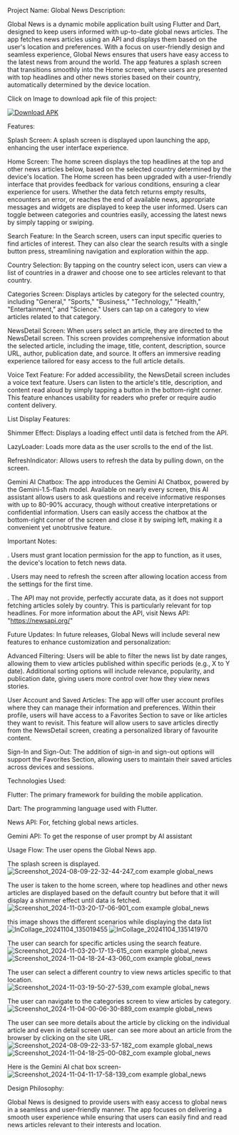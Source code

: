 Project Name: Global News
Description:

Global News is a dynamic mobile application built using Flutter and Dart, designed to keep users informed with up-to-date global news articles. The app fetches news articles using an API and displays them based on the user's location and preferences. With a focus on user-friendly design and seamless experience, Global News ensures that users have easy access to the latest news from around the world. The app features a splash screen that transitions smoothly into the Home screen, where users are presented with top headlines and other news stories based on their country, automatically determined by the device location.

Click on Image to download apk file of this project:

[![Download APK](![ic_launcher](https://github.com/user-attachments/assets/70b39065-08ba-4d7d-87a0-c1735dedbc2f)
)](https://github.com/ArpitAswal/Global-News/releases/download/1.0.0/GlobalNews.apk)

Features:

Splash Screen:
A splash screen is displayed upon launching the app, enhancing the user interface experience.

Home Screen:
The home screen displays the top headlines at the top and other news articles below, based on the selected country determined by the device's location.
The Home screen has been upgraded with a user-friendly interface that provides feedback for various conditions, ensuring a clear experience for users. Whether the data fetch returns empty results, encounters an error, or reaches the end of available news, appropriate messages and widgets are displayed to keep the user informed. Users can toggle between categories and countries easily, accessing the latest news by simply tapping or swiping.

Search Feature:
In the Search screen, users can input specific queries to find articles of interest. They can also clear the search results with a single button press, streamlining navigation and exploration within the app.

Country Selection:
By tapping on the country select icon, users can view a list of countries in a drawer and choose one to see articles relevant to that country.

Categories Screen:
Displays articles by category for the selected country, including "General," "Sports," "Business," "Technology," "Health," "Entertainment," and "Science."
Users can tap on a category to view articles related to that category.

NewsDetail Screen:
When users select an article, they are directed to the NewsDetail screen. This screen provides comprehensive information about the selected article, including the image, title, content, description, source URL, author, publication date, and source. It offers an immersive reading experience tailored for easy access to the full article details.

Voice Text Feature: 
For added accessibility, the NewsDetail screen includes a voice text feature. Users can listen to the article's title, description, and content read aloud by simply tapping a button in the bottom-right corner. This feature enhances usability for readers who prefer or require audio content delivery.

List Display Features:

Shimmer Effect: Displays a loading effect until data is fetched from the API.

LazyLoader: Loads more data as the user scrolls to the end of the list.

RefreshIndicator: Allows users to refresh the data by pulling down, on the screen.

Gemini AI Chatbox: 
The app introduces the Gemini AI Chatbox, powered by the Gemini-1.5-flash model. Available on nearly every screen, this AI assistant allows users to ask questions and receive informative responses with up to 80-90% accuracy, though without creative interpretations or confidential information. Users can easily access the chatbox at the bottom-right corner of the screen and close it by swiping left, making it a convenient yet unobtrusive feature.

Important Notes:

. Users must grant location permission for the app to function, as it uses, the device's location to fetch news data.

. Users may need to refresh the screen after allowing location access from the settings for the first time.

. The API may not provide, perfectly accurate data, as it does not support fetching articles solely by country. This is particularly relevant for top headlines. For more information about the API, visit News API: "https://newsapi.org/"

Future Updates:
In future releases, Global News will include several new features to enhance customization and personalization:

Advanced Filtering: Users will be able to filter the news list by date ranges, allowing them to view articles published within specific periods (e.g., X to Y date). Additional sorting options will include relevance, popularity, and publication date, giving users more control over how they view news stories.

User Account and Saved Articles: The app will offer user account profiles where they can manage their information and preferences. Within their profile, users will have access to a Favorites Section to save or like articles they want to revisit. This feature will allow users to save articles directly from the NewsDetail screen, creating a personalized library of favourite content.

Sign-In and Sign-Out: The addition of sign-in and sign-out options will support the Favorites Section, allowing users to maintain their saved articles across devices and sessions.

Technologies Used:

Flutter: The primary framework for building the mobile application.

Dart: The programming language used with Flutter.

News API: For, fetching global news articles.

Gemini API: To get the response of user prompt by AI assistant

Usage Flow:
The user opens the Global News app.

The splash screen is displayed.
![Screenshot_2024-08-09-22-32-44-247_com example global_news](https://github.com/user-attachments/assets/1c379a4e-6b87-4dde-a0b1-c47f642f8e26)

The user is taken to the home screen, where top headlines and other news articles are displayed based on the default country but before that it will display a shimmer effect until data is fetched.
![Screenshot_2024-11-03-20-17-06-901_com example global_news](https://github.com/user-attachments/assets/66e35de1-8cb9-48b1-847b-487030c97bf2)

this image shows the different scenarios while displaying the data list
![InCollage_20241104_135019455](https://github.com/user-attachments/assets/5b26dd73-58dd-4c29-af85-ca3258205df6)
![InCollage_20241104_135141970](https://github.com/user-attachments/assets/6fe558cb-083c-40b6-a1f8-1c78ffb67e75)

The user can search for specific articles using the search feature.
![Screenshot_2024-11-03-20-17-13-615_com example global_news](https://github.com/user-attachments/assets/89041446-c5c4-4a1f-ae66-d54450d6189c)
![Screenshot_2024-11-04-18-24-43-060_com example global_news](https://github.com/user-attachments/assets/84d9309b-bdac-4163-9c17-9902bff8286a)

The user can select a different country to view news articles specific to that location.
![Screenshot_2024-11-03-19-50-27-539_com example global_news](https://github.com/user-attachments/assets/dc7192a8-6995-4d5a-900f-23c917746e5c)

The user can navigate to the categories screen to view articles by category.
![Screenshot_2024-11-04-00-06-30-889_com example global_news](https://github.com/user-attachments/assets/855eb9cb-d030-44a1-842b-f104a1799c97)

The user can see more details about the article by clicking on the individual article and even in detail screen user can see more about an article from the browser by clicking on the site URL.
![Screenshot_2024-08-09-22-33-57-182_com example global_news](https://github.com/user-attachments/assets/a005b1e9-8561-4f6b-aa11-87dba7ed3556)
![Screenshot_2024-11-04-18-25-00-082_com example global_news](https://github.com/user-attachments/assets/f458004e-4de7-47a4-a2ea-d3d7ac632565)

Here is the Gemini AI chat box screen-
![Screenshot_2024-11-04-11-17-58-139_com example global_news](https://github.com/user-attachments/assets/44f09387-024a-4028-95ea-f1b6bd0ae7ae)


Design Philosophy:

Global News is designed to provide users with easy access to global news in a seamless and user-friendly manner. The app focuses on delivering a smooth user experience while ensuring that users can easily find and read news articles relevant to their interests and location.

